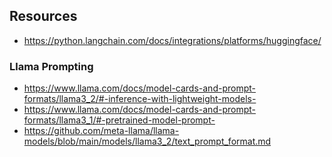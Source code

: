 ## Resources

- https://python.langchain.com/docs/integrations/platforms/huggingface/


### Llama Prompting

- https://www.llama.com/docs/model-cards-and-prompt-formats/llama3_2/#-inference-with-lightweight-models-
- https://www.llama.com/docs/model-cards-and-prompt-formats/llama3_1/#-pretrained-model-prompt-
- https://github.com/meta-llama/llama-models/blob/main/models/llama3_2/text_prompt_format.md
